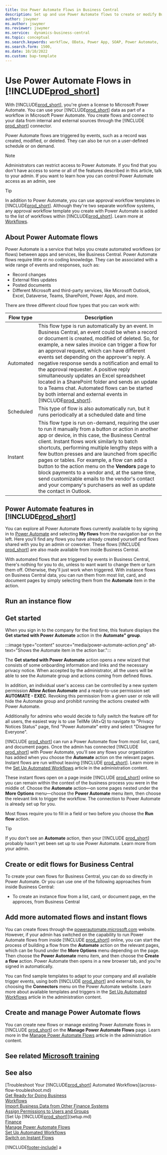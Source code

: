 ```yaml
---
title: Use Power Automate Flows in Business Central
description: Set up and use Power Automate flows to create or modify Business Central data.
author: jswymer
ms.author: jswymer
ms.reviewer: jswymer
ms.service:  dynamics-business-central
ms.topic: conceptual
ms.search.keywords: workflow, OData, Power App, SOAP, Power Automate, 
ms.search.form: 1500, 
ms.date: 10/10/2022
ms.custom: bap-template 
---
```

# Use Power Automate Flows in [!INCLUDE[prod_short](includes/prod_short.md)]

With [!INCLUDE[prod_short](includes/prod_short.md)], you're given a license to Microsoft Power Automate. You can use your [!INCLUDE[prod_short](includes/prod_short.md)] data as part of a workflow in Microsoft Power Automate. You create flows and connect to your data from internal and external sources through the [!INCLUDE [prod_short](includes/prod_short.md)] connector.

Power Automate flows are triggered by events, such as a record was created, modified, or deleted. They can also be run on a user-defined schedule or on demand.

> [!NOTE]
> Administrators can restrict access to Power Automate. If you find that you don't have access to some or all of the features described in this article, talk to your admin. If you want to learn how you can control Power Automate access as an admin, see []()



<!-- You must have a valid account with both [!INCLUDE[prod_short](includes/prod_short.md)] and Power Automate. --> 

> [!TIP]
> In addition to Power Automate, you can use approval workflow templates in [!INCLUDE[prod_short](includes/prod_short.md)]. Although they're two separate workflow systems, any approval workflow template you create with Power Automate is added to the list of workflows within [!INCLUDE[prod_short](includes/prod_short.md)]. Learn more at [Workflows](across-workflow.md).


## About Power Automate flows

Power Automate is a service that helps you create automated workflows (or flows) between apps and services, like Business Central. Power Automate flows require little or no coding knowledge. They can be associated with a wide range of events and responses, such as:
- Record changes
- External files updates
- Posted documents
- Different Microsoft and third-party services, like Microsoft Outlook, Excel, Dataverse, Teams, SharePoint, Power Apps, and more.

There are three different cloud flow types that you can work with:

|Flow type|Description|
|---------|-----------|
|Automated|This flow type is run automatically by an event. In Business Central, an event could be when a record or document is created, modified of deleted. So, for example, a new sales invoice can trigger a flow for an approval request, which can have different events set depending on the approver's reply. A negative response sends a notification and email to the approval requester. A positive reply simultaneously updates an Excel spreadsheet located in a SharePoint folder and sends an update to a Teams chat. Automated flows can be started by both internal and external events in [!INCLUDE[prod_short](includes/prod_short.md)].|
|Scheduled|This type of flow is also automatically run, but it runs periodically at a scheduled date and time |
|Instant |This flow type is run on-demand, requiring the user to run it manually from a button or action in another app or device, in this case, the Business Central client. Instant flows work similarly to batch shortcuts, performing multiple lengthy steps with a few button presses and are launched from specific pages or tables. For example, a flow can add a button to the action menu on the **Vendors** page to block payments to a vendor and, at the same time, send customizable emails to the vendor's contact and your company's purchasers as well as update the contact in Outlook. |

## Power Automate features in [!INCLUDE[prod_short](includes/prod_short.md)]

You can explore all Power Automate flows currently available to by signing in to [Power Automate](https://flow.microsoft.com) and selecting **My flows** from the navigation bar on the left. Here you'll find any flows you have already created yourself and flows shared with you by an admin or coworker. These flows [!INCLUDE [prod_short](includes/prod_short.md)] are also made available from inside Business Central. 

With automated flows that are triggered by events in Business Central, there's nothing for you to do, unless to want want to change them or turn them off. Otherwise, they'll just work when triggered. With instance flows on Business Central data, you can run them from most list, card, and document pages by simply selecting them from the **Automate** item in the action.

<!--

## Automated flows

With Power Automate, you can create business flows directly in-house and rely on citizen developers. Automated workflows can be started by both internal and external events in [!INCLUDE[prod_short](includes/prod_short.md)], and also be set to run periodically. Learn more and get instructions on how to create flows in the [Set Up Automated Workflows](/dynamics365/business-central/dev-itpro/powerplatform/automate-workflows) article in the administration content.

-->

## Run an instance flow


## Get started

When you sign in to the company for the first time, this feature displays the **Get started with Power Automate** action in the **Automate" group**. 

 :::image type="content" source="media/power-automate-action.png" alt-text="Shows the Automate item in the action bar.":::

The **Get started with Power Automate** action opens a new wizard that consists of some onboarding information and links and the necessary privacy notice. When accepted by the administrator, all the users will be able to see the Automate group and actions coming from defined flows.

In addition, an individual user's access can be controlled by a new system permission **Allow Action Automate** and a ready-to-use permission set **AUTOMATE - EXEC**. Revoking this permission from a given user or role will hide the Automate group and prohibit running the actions created with Power Automate.

Additionally for admins who would decide to fully switch the feature off for all users, the easiest way is to use TellMe (Alt+Q) to navigate to "Privacy Notices Status" page, find "Power Automate" entry and select "Disagree for Everyone".



[!INCLUDE [prod_short](includes/prod_short.md)] can run a Power Automate flow from most list, card, and document pages. Once the admin has connected [!INCLUDE [prod_short](includes/prod_short.md)] with Power Automate, you'll see any flows your organization has added when you choose the **Automate** action on the relevant pages. Instant flows are run without leaving [!INCLUDE [prod_short](includes/prod_short.md)]. Learn more in the [Set Up Automated Workflows](/dynamics365/business-central/dev-itpro/powerplatform/automate-workflows) article in the administration content.

These instant flows open on a page inside [!INCLUDE [prod_short](includes/prod_short.md)] online so you can remain within the context of the business process you were in the middle of. Choose the **Automate** action—on some pages nested under the **More Options** menu—choose the **Power Automate** menu item, then choose the relevant link to trigger the workflow. The connection to Power Automate is already set up for you.

Most flows require you to fill in a field or two before you choose the **Run flow** action.

> [!TIP]
> If you don't see an **Automate** action, then your [!INCLUDE [prod_short](includes/prod_short.md)] probably hasn't yet been set up to use Power Automate. Learn more from your admin.

## Create or edit flows for Business Central

To create your own flows for Business Central, you can do so directly in Power Automate. Or you can use one of the following approaches from inside Business Central:

- To create an instance flow from a list, card, or document page, en the  approces, from Business Central  

## Add more automated flows and instant flows

You can create flows through the [powerautomate.microsoft.com](https://powerautomate.microsoft.com) website. However, if your admin has switched on the capability to run Power Automate flows from inside [!INCLUDE [prod_short](includes/prod_short.md)] online, you can start the process of building a flow from the **Automate** action on the relevant pages, which can be found under the **More Options** menu depending on the page. Then choose the **Power Automate** menu item, and then choose the **Create a flow** action. Power Automate then opens in a new browser tab, and you're signed in automatically.

You can find sample templates to adapt to your company and all available trigger events, using both [!INCLUDE [prod_short](includes/prod_short.md)] and external tools, by choosing the **Connectors** menu on the Power Automate website. Learn more about available templates and triggers in the [Set Up Automated Workflows](/dynamics365/business-central/dev-itpro/powerplatform/automate-workflows) article in the administration content.

## Create and manage Power Automate flows

You can create new flows or manage existing Power Automate flows in [!INCLUDE [prod_short](includes/prod_short.md)] on the **Manage Power Automate Flows** page. Learn more in the [Manage Power Automate Flows](/dynamics365/business-central/dev-itpro/powerplatform/manage-power-automate-flows) article in the administration content.

<!--
You can also manage available Power Automate workflows on the **Workflows** page in [!INCLUDE[prod_short](includes/prod_short.md)]. The page lists both the built-in approval and Power Automate workflows, with options for the latter to enable/disable, delete, and view the workflow on the Power Automate website.-->

## See related [Microsoft training](/training/modules/use-power-automate/)

## See also

[Troubleshoot Your [!INCLUDE[prod_short](includes/prod_short.md)] Automated Workflows](across-flow-troubleshoot.md)  
[Get Ready for Doing Business](ui-get-ready-business.md)  
[Workflows](across-workflow.md)  
[Import Business Data from Other Finance Systems](across-import-data-configuration-packages.md)  
[Assign Permissions to Users and Groups](ui-define-granular-permissions.md)  
[Set Up [!INCLUDE[prod_short](includes/prod_short.md)]](setup.md)  
[Finance](finance.md)  
[Manage Power Automate Flows](/dynamics365/business-central/dev-itpro/powerplatform/manage-power-automate-flows)  
[Set Up Automated Workflows](/dynamics365/business-central/dev-itpro/powerplatform/automate-workflows)  
[Switch on Instant Flows](/dynamics365/business-central/dev-itpro/powerplatform/instant-flows)  

[!INCLUDE[footer-include](includes/footer-banner.md)]
a